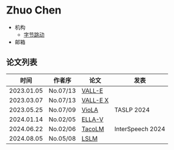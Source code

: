 # Zhuo Chen

- 机构
    - [字节跳动](../Institutions/CHN-ByteDance.md)
- 邮箱

## 论文列表

| 时间 | 作者序 | 论文 | 发表 |
|:-:|:-:|---|---|
| 2023.01.05 | No.07/13 | [VALL-E](../Models/Speech_LLM/2023.01.05_VALL-E.md) |
| 2023.03.07 | No.07/13 | [VALL-E X](../Models/Speech_LLM/2023.03.07_VALL-E_X.md) |
| 2023.05.25 | No.07/09 | [VioLA](../Models/Speech_LLM/2023.05.25_VioLA.md) | TASLP 2024 |
| 2024.01.14 | No.02/05 | [ELLA-V](../Models/Speech_LLM/2024.01.14_ELLA-V.md) |
| 2024.06.22 | No.02/06 | [TacoLM](../Models/Speech_LLM/2024.06.22_TacoLM.md) | InterSpeech 2024 |
| 2024.08.05 | No.05/08 | [LSLM](../Models/Speech_LLM/2024.08.05_LSLM.md) |
